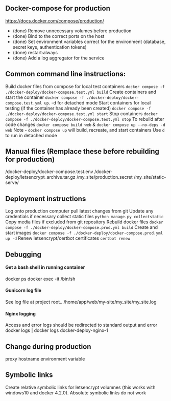 ## Docker-compose for production
https://docs.docker.com/compose/production/
* (done) Remove unnecessary volumes before production
* (done) Bind to the correct ports on the host
* (done) Set environment variables correct for the environment (database, secret keys, authentication tokens)
* (done) restart:always
* (done) Add a log aggregator for the service

## Common command line instructions:
Build docker files from compose for local test containers `docker compose -f ./docker-deploy/docker-compose.test.yml build`
Create containers and start the container `docker compose -f ./docker-deploy/docker-compose.test.yml up`. -d for detached mode
Start containers for local testing (if the container has already been created) `docker compose -f ./docker-deploy/docker-compose.test.yml start`
Stop containers `docker compose -f ./docker-deploy/docker-compose.test.yml stop`
To rebuild after code changes `docker compose build web` & `docker compose up --no-deps -d web`
Note - `docker compose up` will build, recreate, and start containers
Use `d` to run in detached mode

## Manual files (Remplace these before rebuilding for production)
/docker-deploy/docker-compose.test.env
/docker-deploy/letsencrypt_archive.tar.gz
/my_site/production.secret
/my_site/static-serve/

## Deployment instructions
Log onto production computer
pull latest changes from git
Update any credentials if necessary
collect static files `python manage.py collectstatic`
Copy media files if excluded from git repository
Rebuild docker files `docker compose -f ./docker-deploy/docker-compose.prod.yml build`
Create and start images `docker compose -f ./docker-deploy/docker-compose.prod.yml up -d`
Renew letsencrypt/certbot certificates `certbot renew`

## Debugging
#### Get a bash shell in running container
docker ps
docker exec -it <container hash> /bin/sh
#### Gunicorn log file
See log file at project root.. /home/app/web/my-site/my_site/my_site.log
#### Nginx logging
Access and error logs should be redirected to standard output and error
docker logs <container name or ID> | docker logs docker-deploy-nginx-1

## Change during production
proxy hostname environment variable

## Symbolic links
Create relative symbolic links for letsencrypt volumnes (this works with windows10 and docker 4.2.0). Absolute symbolic links do not work